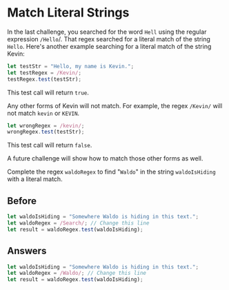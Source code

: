 # Match Literal Strings
In the last challenge, you searched for the word `Hell` using the regular expression `/Hello`/. 
That regex searched for a literal match of the string `Hello`. Here's another example searching for a literal match of the string Kevin:
```javascript
let testStr = "Hello, my name is Kevin.";
let testRegex = /Kevin/;
testRegex.test(testStr);
```
This test call will return `true`.

Any other forms of Kevin will not match. For example, the regex `/Kevin/` will not match `kevin` or `KEVIN`.
```javascript
let wrongRegex = /kevin/;
wrongRegex.test(testStr);
```
This test call will return `false`.

A future challenge will show how to match those other forms as well.

Complete the regex `waldoRegex` to find "`Waldo`" in the string `waldoIsHiding` with a literal match.

## Before
```javascript
let waldoIsHiding = "Somewhere Waldo is hiding in this text.";
let waldoRegex = /Search/; // Change this line
let result = waldoRegex.test(waldoIsHiding);
```
## Answers
```javascript
let waldoIsHiding = "Somewhere Waldo is hiding in this text.";
let waldoRegex = /Waldo/; // Change this line
let result = waldoRegex.test(waldoIsHiding);
```
